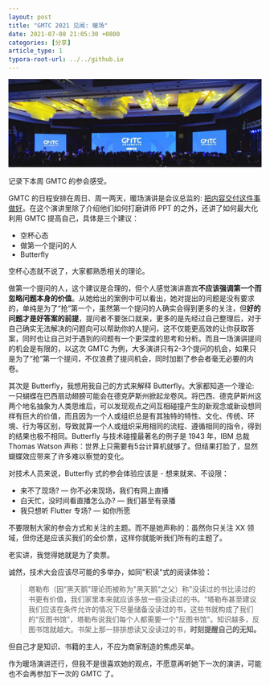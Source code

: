 ```yaml
---
layout: post
title: "GMTC 2021 见闻: 暖场"
date: 2021-07-08 21:05:30 +0800
categories: [分享]
article_type: 1
typora-root-url: ../../github.io
---
```


![db814a5bfbdbcd89c808064fdf067b](/assets/img/gmtc-2021-1-1.jpg)

记录下本周 GMTC 的参会感受。

GMTC 的日程安排在周日、周一两天，暖场演讲是会议总监的: [把内容交付这件事做好](https://gmtc.infoq.cn/2021/beijing/presentation/3680)。在这个演讲里除了介绍他们如何打磨讲师 PPT 的之外，还讲了如何最大化利用 GMTC 提高自己，具体是三个建议：

- 空杯心态
- 做第一个提问的人
- Butterfly

空杯心态就不说了，大家都熟悉相关的理论。

做第一个提问的人，这个建议是合理的，但个人感觉演讲嘉宾**不应该强调第一个而忽略问题本身的价值**。从她给出的案例中可以看出，她对提出的问题是没有要求的，单纯是为了“抢”第一个，虽然第一个提问的人确实会得到更多的关注，但**好的问题才是好答案的前提**，提问者不要张口就来，更多的是先经过自己整理后，对于自己确实无法解决的问题向可以帮助你的人提问，这不仅能更高效的让你获取答案，同时也让自己对于遇到的问题有一个更深度的思考和分析。而且一场演讲提问的机会是有限的，以这次 GMTC 为例，大多演讲只有2-3个提问的机会，如果只是为了“抢”第一个提问，不仅浪费了提问机会，同时加剧了参会者毫无必要的内卷。

其次是 Butterfly，我想用我自己的方式来解释 Butterfly。大家都知道一个理论: 一只蝴蝶在巴西扇动翅膀可能会在德克萨斯州掀起龙卷风。将巴西、德克萨斯州这两个地名抽象为人类思维后，可以发现观点之间互相碰撞产生的新观念或新设想同样有巨大的价值，而且因为一个人或组织总是有其独特的特性、文化、传统、环境、行为等区别，导致就算一个人或组织采用相同的流程、遵循相同的指令，得到的结果也极不相同。Butterfly 与技术碰撞最著名的例子是 1943 年，IBM 总裁 Thomas Watson 声称：世界上只需要有5台计算机就够了。但结果打脸了，显然蝴蝶效应带来了许多难以察觉的变化。

对技术人员来说，Butterfly 式的参会体验应该是 - 想来就来、不设限：

- 来不了现场? — 你不必来现场，我们有网上直播
- 白天忙，没时间看直播怎么办? — 我们甚至有录播
- 我只想听 Flutter 专场? — 如你所愿

不要限制大家的参会方式和关注的主题。而不是她声称的：虽然你只关注 XX 领域，但你还是应该买我们的全价票，这样你就能听我们所有的主题了。

老实讲，我觉得她就是为了卖票。

诚然，技术大会应该尽可能的多举办，如同"积读"式的阅读体验：

> 塔勒布（因”黑天鹅"理论而被称为"黑天鹅"之父）称”没读过的书比读过的书更有价值，我们家里本来就应该多放一些没读过的书。“塔勒布甚至建议我们应该在条件允许的情况下尽量储备没读过的书，这些书就构成了我们的“反图书馆"，塔勒布说我们每个人都需要一个"反图书馆"。知识越多，反图书馆就越大。书架上那一排排想读又没读过的书，**时刻提醒自己的无知。**

但自己才是知识、书籍的主人，不应为商家制造的焦虑买单。

作为暖场演讲还行，但我不是很喜欢她的观点，不愿意再听她下一次的演讲，可能也不会再参加下一次的 GMTC 了。
